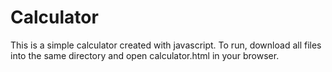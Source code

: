 # Calculator

This is a simple calculator created with javascript.
To run, download all files into the same directory and open calculator.html in your browser.
